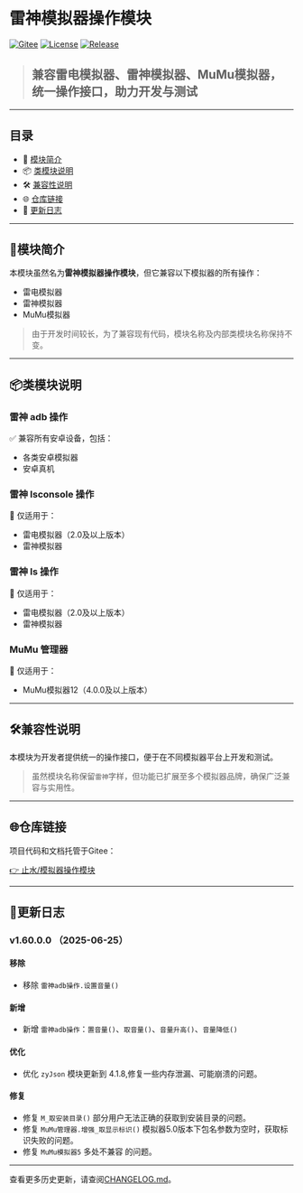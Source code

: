 # 雷神模拟器操作模块

[![Gitee](https://img.shields.io/badge/Gitee-项目主页-orange?logo=gitee)](https://gitee.com/fjcq/ZsEmuLib)
[![License](https://img.shields.io/badge/license-MIT-green.svg)](LICENSE)
[![Release](https://img.shields.io/badge/release-v1.58.0.0-blue)](CHANGELOG.md)

> ## 兼容雷电模拟器、雷神模拟器、MuMu模拟器，统一操作接口，助力开发与测试

---

## 目录

- 📖 [模块简介](#模块简介)
- 📦 [类模块说明](#类模块说明)
- 🛠️ [兼容性说明](#️兼容性说明)
- 🌐 [仓库链接](#仓库链接)
- 📝 [更新日志](#更新日志)

---

## 📖模块简介

本模块虽然名为**雷神模拟器操作模块**，但它兼容以下模拟器的所有操作：

- 雷电模拟器
- 雷神模拟器  
- MuMu模拟器

> 由于开发时间较长，为了兼容现有代码，模块名称及内部类模块名称保持不变。

---

## 📦类模块说明

### 雷神 adb 操作

✅ 兼容所有安卓设备，包括：

- 各类安卓模拟器
- 安卓真机

### 雷神 lsconsole 操作

🔹 仅适用于：

- 雷电模拟器（2.0及以上版本）
- 雷神模拟器

### 雷神 ls 操作

🔹 仅适用于：

- 雷电模拟器（2.0及以上版本）
- 雷神模拟器

### MuMu 管理器

🔸 仅适用于：

- MuMu模拟器12（4.0.0及以上版本）

---

## 🛠️兼容性说明

本模块为开发者提供统一的操作接口，便于在不同模拟器平台上开发和测试。

> 虽然模块名称保留`雷神`字样，但功能已扩展至多个模拟器品牌，确保广泛兼容与实用性。

---

## 🌐仓库链接

项目代码和文档托管于Gitee：

[👉 止水/模拟器操作模块](https://gitee.com/fjcq/ZsEmuLib)

---

## 📝更新日志

### v1.60.0.0 （2025-06-25）

#### 移除

- 移除 `雷神adb操作.设置音量()` 

#### 新增

- 新增 `雷神adb操作`：`置音量()`、`取音量()`、`音量升高()`、`音量降低()`

#### 优化

- 优化 `zyJson` 模块更新到 4.1.8,修复一些内存泄漏、可能崩溃的问题。

#### 修复

- 修复 `M_取安装目录()` 部分用户无法正确的获取到安装目录的问题。
- 修复 `MuMu管理器.增强_取显示标识()` 模拟器5.0版本下包名参数为空时，获取标识失败的问题。
- 修复 `MuMu模拟器5` 多处不兼容 的问题。

---

查看更多历史更新，请查阅[CHANGELOG.md](CHANGELOG.md)。
